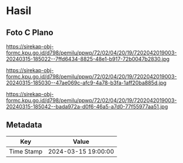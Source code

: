 # Hasil

## Foto C Plano

https://sirekap-obj-formc.kpu.go.id/d798/pemilu/ppwp/72/02/04/20/19/7202042019003-20240315-185022--7ffd6434-8825-48e1-b917-72b0047b2830.jpg

https://sirekap-obj-formc.kpu.go.id/d798/pemilu/ppwp/72/02/04/20/19/7202042019003-20240315-185030--47ae069c-afc9-4a78-b3fa-1aff20ba885d.jpg

https://sirekap-obj-formc.kpu.go.id/d798/pemilu/ppwp/72/02/04/20/19/7202042019003-20240315-185042--bada972a-d0f6-46a5-a7d0-77f55977aa51.jpg


## Metadata

| Key        | Value               |
| ---------- | ------------------- |
| Time Stamp | 2024-03-15 19:00:00 |




